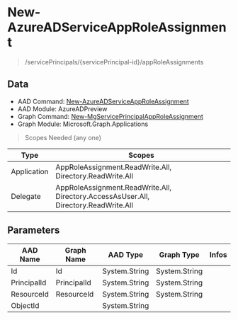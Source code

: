 # New-AzureADServiceAppRoleAssignment

> /servicePrincipals/{servicePrincipal-id}/appRoleAssignments

## Data

+ AAD Command: [New-AzureADServiceAppRoleAssignment](https://docs.microsoft.com/en-us/powershell/module/AzureADPreview/New-AzureADServiceAppRoleAssignment)
+ AAD Module: AzureADPreview
+ Graph Command: [New-MgServicePrincipalAppRoleAssignment](https://docs.microsoft.com/en-us/powershell/module/Microsoft.Graph.Applications/New-MgServicePrincipalAppRoleAssignment)
+ Graph Module: Microsoft.Graph.Applications

> Scopes Needed (any one)

|Type|Scopes|
|---|---|
|Application|AppRoleAssignment.ReadWrite.All, Directory.ReadWrite.All|
|Delegate|AppRoleAssignment.ReadWrite.All, Directory.AccessAsUser.All, Directory.ReadWrite.All|

## Parameters

|AAD Name|Graph Name|AAD Type|Graph Type|Infos|
|---|---|---|---|---|
|Id|Id|System.String|System.String||
|PrincipalId|PrincipalId|System.String|System.String||
|ResourceId|ResourceId|System.String|System.String||
|ObjectId||System.String|||

